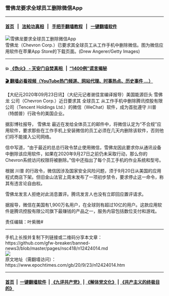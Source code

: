 ### 雪佛龙要求全球员工删除微信App
------------------------

#### [首页](https://github.com/gfw-breaker/banned-news3/blob/master/README.md) &nbsp;&nbsp;|&nbsp;&nbsp; [法轮功真相](https://github.com/begood0513/basic/blob/master/README.md)  &nbsp;&nbsp;|&nbsp;&nbsp; [手把手翻墙教程](https://github.com/gfw-breaker/guides/wiki)  &nbsp;&nbsp;|&nbsp;&nbsp; [一键翻墙软件](https://github.com/gfw-breaker/nogfw/blob/master/README.md)  



<div><img alt="雪佛龙要求全球员工删除微信App" class="attachment-djy_600_400 size-djy_600_400 wp-post-image" src="https://i.epochtimes.com/assets/uploads/2020/09/GettyImages-1227952461-600x400.jpg"/>
<div class="caption">
 雪佛龙（Chevron Corp.）已要求其全球员工从工作手机中删除微信。图为微信应用软件在苹果App Store的下载页面。(Drew Angerer/Getty Images)
</div></div><hr/>

#### 💥 [《伪火》 - 天安门自焚真相 ](http://158.247.195.190:10000/videos/blog/weihuo.html)&nbsp; |&nbsp; [“1400例”谎言揭秘  ](http://158.247.195.190:10000/videos/blog/jiexi1400.html)

#### [ 🎬  翻墙必看视频（YouTube热门频道、网站代理、时事热点、历史事件 ...）](https://github.com/gfw-breaker/links/blob/master/banned.md)

<div><p>
 【大纪元2020年09月23日讯】（大纪元记者谢佳宣编译报导）美国能源巨头
 <ok href="https://www.epochtimes.com/gb/tag/%E9%9B%AA%E4%BD%9B%E9%BE%99.html">
  雪佛龙
 </ok>
 公司（Chevron Corp.）近日要求其
 <ok href="https://www.epochtimes.com/gb/tag/%E5%85%A8%E7%90%83%E5%91%98%E5%B7%A5.html">
  全球员工
 </ok>
 从工作手机中删除腾讯控股有限公司（Tencent Holdings Ltd.）的微信（WeChat）软件，成为首批遵守
 <ok href="https://www.epochtimes.com/gb/tag/%E5%B7%9D%E6%99%AE.html">
  川普
 </ok>
 （特朗普）行政令的美国企业。
</p>
<p>
 据彭博社报导，
 <ok href="https://www.epochtimes.com/gb/tag/%E9%9B%AA%E4%BD%9B%E9%BE%99.html">
  雪佛龙
 </ok>
 最近在发给全体员工的邮件中，将微信认定为“不合规”应用软件，要求那些在工作手机上安装微信的员工必须在几天内删除该软件，否则他们将不能接入公司网络。
</p>
<p>
 信中写道，“由于最近的总总行政令禁止使用微信，雪佛龙因此要求你从通讯设备中删除该应用软件，如果在2020年9月27日之前仍未采取行动，那么你的Chevron系统访问权限将被删除。”信中还指出了每个员工手机的作业系统和型号。
</p>
<p>
 根据
 <ok href="https://www.epochtimes.com/gb/tag/%E5%B7%9D%E6%99%AE.html">
  川普
 </ok>
 的行政令，微信因涉及国家安全风险问题，须于9月20日从美国的应用程式商店下架。但旧金山法官上周末发布了一项初步禁令，要求停止这一命令，称其有违言论自由权。
</p>
<p>
 雪佛龙发言人拒绝对此消息置评。腾讯发言人也没有立即回应置评请求。
</p>
<p>
 据报导，微信在美国有1,900万名用户，在全球则有超过10亿的用户。这款应用软件是腾讯控股有限公司旗下最赚钱的产品之一，服务内容包括数位支付和游戏。
</p>
<p>
 责任编辑：叶紫微#
</p>
</div>
<hr/>
手机上长按并复制下列链接或二维码分享本文章：<br/>
https://github.com/gfw-breaker/banned-news3/blob/master/pages/nsc418/n12424014.md <br/>
<a href='https://github.com/gfw-breaker/banned-news3/blob/master/pages/nsc418/n12424014.md'><img src='https://github.com/gfw-breaker/banned-news3/blob/master/pages/nsc418/n12424014.md.png'/></a> <br/>
原文地址（需翻墙访问）：https://www.epochtimes.com/gb/20/9/23/n12424014.htm


------------------------
#### [首页](https://github.com/gfw-breaker/banned-news3/blob/master/README.md) &nbsp;|&nbsp; [一键翻墙软件](https://github.com/gfw-breaker/nogfw/blob/master/README.md) &nbsp;| [《九评共产党》](https://github.com/gfw-breaker/9ping.md/blob/master/README.md#九评之一评共产党是什么) | [《解体党文化》](https://github.com/gfw-breaker/jtdwh.md/blob/master/README.md) | [《共产主义的终极目的》](https://github.com/gfw-breaker/gczydzjmd.md/blob/master/README.md)


<img src='http://gfw-breaker.win/banned-news3/pages/nsc418/n12424014.md' width='0px' height='0px'/>